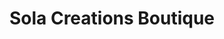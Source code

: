 ---
title: "Sola Creations Boutique"
url: /selma/sola-creations-boutique-south-raiford-street/
shop: Kleidung
---